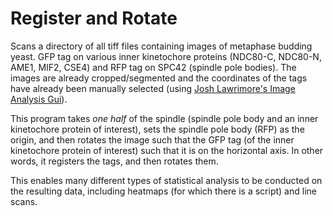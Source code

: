 # Register and Rotate

Scans a directory of all tiff files containing images of metaphase budding yeast. GFP tag on various inner kinetochore proteins (NDC80-C, NDC80-N, AME1, MIF2, CSE4) and RFP tag on SPC42 (spindle pole bodies). The images are already cropped/segmented and the coordinates of the tags have already been manually selected (using [Josh Lawrimore's Image Analysis Gui](https://github.com/ddfulton/yeast-image-analysis)).

This program takes *one half* of the spindle (spindle pole body and an inner kinetochore protein of interest), sets the spindle pole body (RFP) as the origin, and then rotates the image such that the GFP tag (of the inner kinetochore protein of interest) such that it is on the horizontal axis. In other words, it registers the tags, and then rotates them.

This enables many different types of statistical analysis to be conducted on the resulting data, including heatmaps (for which there is a script) and line scans.
